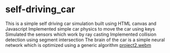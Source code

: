 # self-driving_car
This is a simple self driving car simulation built using HTML canvas and Javascript
Implemented simple car physics to move the car using keys
Simulated the sensors which work by ray casting
Implemented collision detection using segment intersection
The brain of the car is a simple neural network which is optimized
using a generic algorithm
[project2.webm](https://github.com/Shakti8125/self-driving_car/assets/82773142/31516f84-986d-4c07-9edc-2cc784b24cd3)
